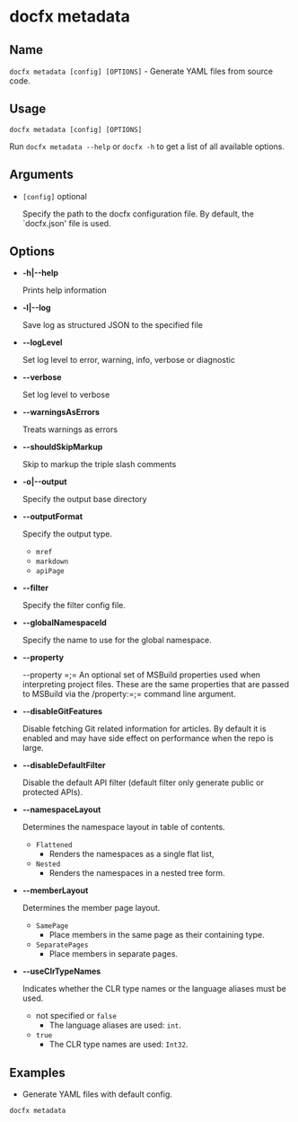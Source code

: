 # docfx metadata

## Name

`docfx metadata [config] [OPTIONS]` - Generate YAML files from source code.

## Usage

```pwsh
docfx metadata [config] [OPTIONS]
```

Run `docfx metadata --help` or `docfx -h` to get a list of all available options.


## Arguments

- `[config]` <span class="badge text-bg-primary">optional</span>

  Specify the path to the docfx configuration file.
  By default, the `docfx.json' file is used.

## Options

- **-h|--help**

    Prints help information

- **-l|--log**

  Save log as structured JSON to the specified file

- **--logLevel**

  Set log level to error, warning, info, verbose or diagnostic

- **--verbose**

  Set log level to verbose

- **--warningsAsErrors**

  Treats warnings as errors

- **--shouldSkipMarkup**

  Skip to markup the triple slash comments

- **-o|--output**

  Specify the output base directory

- **--outputFormat**

  Specify the output type.
  - `mref`
  - `markdown`
  - `apiPage`

- **--filter**

  Specify the filter config file.

- **--globalNamespaceId**

  Specify the name to use for the global namespace.

- **--property**

  --property <n1>=<v1>;<n2>=<v2> An optional set of MSBuild properties used when interpreting project files. These are the same properties that are passed to MSBuild via the /property:<n1>=<v1>;<n2>=<v2> command line argument.

- **--disableGitFeatures**

  Disable fetching Git related information for articles. By default it is enabled and may have side effect on performance when the repo is large.

- **--disableDefaultFilter**

  Disable the default API filter (default filter only generate public or protected APIs).

- **--namespaceLayout**

  Determines the namespace layout in table of contents.

    - `Flattened`
      - Renders the namespaces as a single flat list,
    - `Nested`
      - Renders the namespaces in a nested tree form.

- **--memberLayout**

  Determines the member page layout.

  - `SamePage`
    - Place members in the same page as their containing type.
  - `SeparatePages`
    - Place members in separate pages.

- **--useClrTypeNames**

  Indicates whether the CLR type names or the language aliases must be used.

    - not specified or `false`
        - The language aliases are used: `int`.
    - `true`
        - The CLR type names are used: `Int32`.

## Examples

- Generate YAML files with default config.

```pwsh
docfx metadata
```
